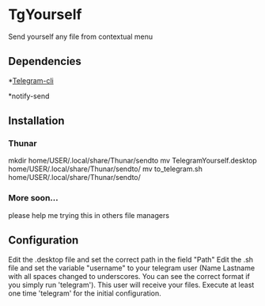 # TgYourself
Send yourself any file from contextual menu

## Dependencies
 *[Telegram-cli](https://github.com/vysheng/tg)
 
 *notify-send
 
## Installation
### Thunar

  mkdir home/USER/.local/share/Thunar/sendto
  mv TelegramYourself.desktop home/USER/.local/share/Thunar/sendto/
  mv to_telegram.sh home/USER/.local/share/Thunar/sendto/
  
### More soon...
  please help me trying this in others file managers
## Configuration
Edit the .desktop file and set the correct path in the field "Path"
Edit the .sh file and set the variable "username" to your telegram user (Name Lastname with all spaces changed to underscores. You can see the correct format if you simply run 'telegram'). This user will receive your files.
Execute at least one time 'telegram' for the initial configuration.
